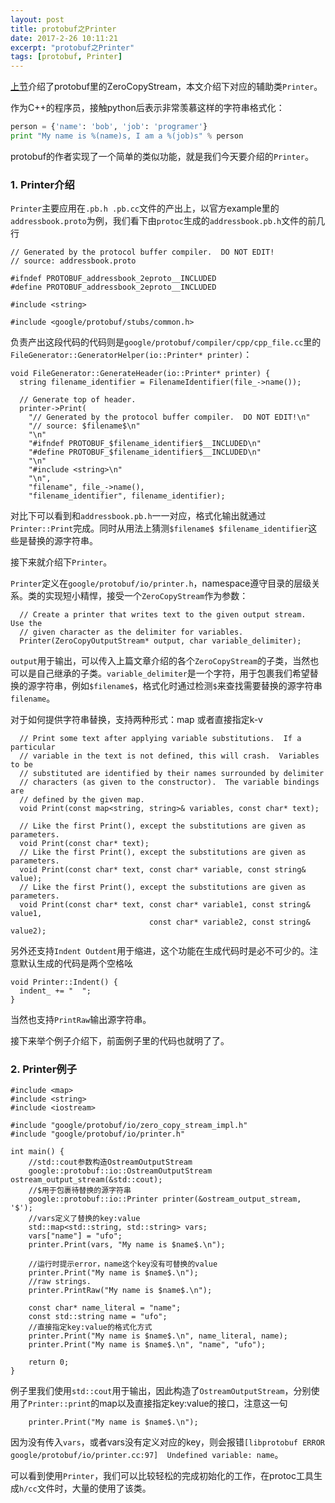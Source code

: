 ```yaml
---
layout: post
title: protobuf之Printer
date: 2017-2-26 10:11:21
excerpt: "protobuf之Printer"
tags: [protobuf, Printer]
---
```


[上节](http://izualzhy/2017/02/05/protobuf-zerocopy)介绍了protobuf里的ZeroCopyStream，本文介绍下对应的辅助类`Printer`。

作为C++的程序员，接触python后表示非常羡慕这样的字符串格式化：

```python
person = {'name': 'bob', 'job': 'programer'}
print "My name is %(name)s, I am a %(job)s" % person
```

protobuf的作者实现了一个简单的类似功能，就是我们今天要介绍的`Printer`。

<!--more-->

### 1. Printer介绍

`Printer`主要应用在`.pb.h .pb.cc`文件的产出上，以官方example里的`addressbook.proto`为例，我们看下由`protoc`生成的`addressbook.pb.h`文件的前几行

```
// Generated by the protocol buffer compiler.  DO NOT EDIT!
// source: addressbook.proto

#ifndef PROTOBUF_addressbook_2eproto__INCLUDED
#define PROTOBUF_addressbook_2eproto__INCLUDED

#include <string>

#include <google/protobuf/stubs/common.h>
```

负责产出这段代码的代码则是`google/protobuf/compiler/cpp/cpp_file.cc`里的`FileGenerator::GeneratorHelper(io::Printer* printer)`：

```
void FileGenerator::GenerateHeader(io::Printer* printer) {
  string filename_identifier = FilenameIdentifier(file_->name());

  // Generate top of header.
  printer->Print(
    "// Generated by the protocol buffer compiler.  DO NOT EDIT!\n"
    "// source: $filename$\n"
    "\n"
    "#ifndef PROTOBUF_$filename_identifier$__INCLUDED\n"
    "#define PROTOBUF_$filename_identifier$__INCLUDED\n"
    "\n"
    "#include <string>\n"
    "\n",
    "filename", file_->name(),
    "filename_identifier", filename_identifier);
```

对比下可以看到和`addressbook.pb.h`一一对应，格式化输出就通过`Printer::Print`完成。同时从用法上猜测`$filename$ $filename_identifier`这些是替换的源字符串。

接下来就介绍下`Printer`。

`Printer`定义在`google/protobuf/io/printer.h`，namespace遵守目录的层级关系。类的实现短小精悍，接受一个`ZeroCopyStream`作为参数：

```
  // Create a printer that writes text to the given output stream.  Use the
  // given character as the delimiter for variables.
  Printer(ZeroCopyOutputStream* output, char variable_delimiter);
```

`output`用于输出，可以传入上篇文章介绍的各个`ZeroCopyStream`的子类，当然也可以是自己继承的子类。`variable_delimiter`是一个字符，用于包裹我们希望替换的源字符串，例如`$filename$`，格式化时通过检测`$`来查找需要替换的源字符串`filename`。

对于如何提供字符串替换，支持两种形式：map 或者直接指定k-v

```
  // Print some text after applying variable substitutions.  If a particular
  // variable in the text is not defined, this will crash.  Variables to be
  // substituted are identified by their names surrounded by delimiter
  // characters (as given to the constructor).  The variable bindings are
  // defined by the given map.
  void Print(const map<string, string>& variables, const char* text);

  // Like the first Print(), except the substitutions are given as parameters.
  void Print(const char* text);
  // Like the first Print(), except the substitutions are given as parameters.
  void Print(const char* text, const char* variable, const string& value);
  // Like the first Print(), except the substitutions are given as parameters.
  void Print(const char* text, const char* variable1, const string& value1,
                               const char* variable2, const string& value2);
```

另外还支持`Indent Outdent`用于缩进，这个功能在生成代码时是必不可少的。注意默认生成的代码是两个空格吆

```
void Printer::Indent() {
  indent_ += "  ";
}
```

当然也支持`PrintRaw`输出源字符串。

接下来举个例子介绍下，前面例子里的代码也就明了了。

### 2. Printer例子

```
#include <map>
#include <string>
#include <iostream>

#include "google/protobuf/io/zero_copy_stream_impl.h"
#include "google/protobuf/io/printer.h"

int main() {
    //std::cout参数构造OstreamOutputStream
    google::protobuf::io::OstreamOutputStream ostream_output_stream(&std::cout);
    //$用于包裹待替换的源字符串
    google::protobuf::io::Printer printer(&ostream_output_stream, '$');
    //vars定义了替换的key:value
    std::map<std::string, std::string> vars;
    vars["name"] = "ufo";
    printer.Print(vars, "My name is $name$.\n");

    //运行时提示error，name这个key没有可替换的value
    printer.Print("My name is $name$.\n");
    //raw strings.
    printer.PrintRaw("My name is $name$.\n");

    const char* name_literal = "name";
    const std::string name = "ufo";
    //直接指定key:value的格式化方式
    printer.Print("My name is $name$.\n", name_literal, name);
    printer.Print("My name is $name$.\n", "name", "ufo");

    return 0;
}
```

例子里我们使用`std::cout`用于输出，因此构造了`OstreamOutputStream`，分别使用了`Printer::print`的map以及直接指定key:value的接口，注意这一句

```
    printer.Print("My name is $name$.\n");
```

因为没有传入`vars`，或者vars没有定义对应的key，则会报错`[libprotobuf ERROR google/protobuf/io/printer.cc:97]  Undefined variable: name`。

可以看到使用`Printer`，我们可以比较轻松的完成初始化的工作，在protoc工具生成`h/cc`文件时，大量的使用了该类。
